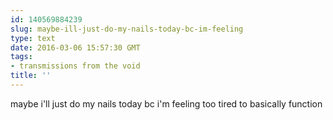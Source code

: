 ```yaml
---
id: 140569884239
slug: maybe-ill-just-do-my-nails-today-bc-im-feeling
type: text
date: 2016-03-06 15:57:30 GMT
tags:
- transmissions from the void
title: ''
---
```

maybe i'll just do my nails today bc i'm feeling too tired to basically function
